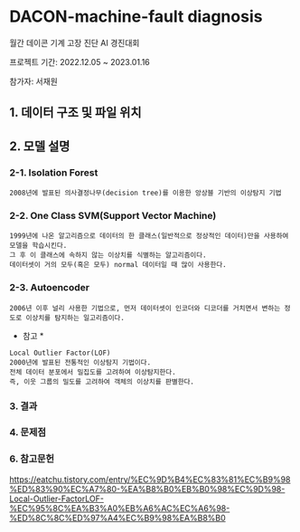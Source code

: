 # DACON-machine-fault diagnosis
월간 데이콘 기계 고장 진단 AI 경진대회

프로젝트 기간: 2022.12.05 ~ 2023.01.16

참가자: 서재원

## 1. 데이터 구조 및 파일 위치

## 2. 모델 설명

### 2-1. Isolation Forest
```
2008년에 발표된 의사결정나무(decision tree)를 이용한 앙상블 기반의 이상탐지 기법
```
### 2-2. One Class SVM(Support Vector Machine)
```
1999년에 나온 알고리즘으로 데이터의 한 클래스(일반적으로 정상적인 데이터)만을 사용하여 모델을 학습시킨다.
그 후 이 클래스에 속하지 않는 이상치를 식별하는 알고리즘이다.
데이터셋이 거의 모두(혹은 모두) normal 데이터일 때 많이 사용한다.
```
### 2-3. Autoencoder
```
2006년 이후 널리 사용한 기법으로, 먼저 데이터셋이 인코더와 디코더를 거치면서 변하는 정도로 이상치를 탐지하는 일고리즘이다.
```
* 참고 *
```
Local Outlier Factor(LOF)
2000년에 발표된 전통적인 이상탐지 기법이다.
전체 데이터 분포에서 밀집도를 고려하여 이상탐지한다.
즉, 이웃 그룹의 밀도를 고려하여 객체의 이상치를 판별한다.  
```


### 3. 결과

### 4. 문제점



### 6. 참고문헌
https://eatchu.tistory.com/entry/%EC%9D%B4%EC%83%81%EC%B9%98%ED%83%90%EC%A7%80-%EA%B8%B0%EB%B0%98%EC%9D%98-Local-Outlier-FactorLOF-%EC%95%8C%EA%B3%A0%EB%A6%AC%EC%A6%98-%ED%8C%8C%ED%97%A4%EC%B9%98%EA%B8%B0
